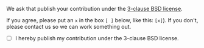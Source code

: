 We ask that publish your contribution under the [3-clause BSD license](https://en.wikipedia.org/w/index.php?title=BSD_licenses&oldid=887322522#3-clause).

If you agree, please put an `x` in the box `[ ]` below, like this: `[x]`). If you don't, please contact us so we can work something out.

- [ ] I hereby publish my contribution under the 3-clause BSD license.


